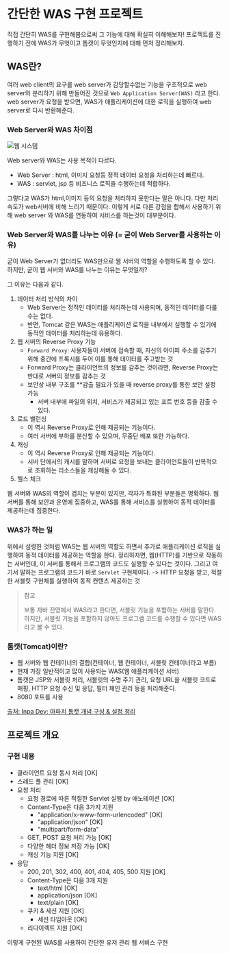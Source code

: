 # 간단한 WAS 구현 프로젝트

직접 간단히 WAS를 구현해봄으로써 그 기능에 대해 확실히 이해해보자!
프로젝트를 진행하기 전에 WAS가 무엇이고 톰캣이 무엇인지에 대해 먼저 정리해보자.

## WAS란?

여러 web client의 요구를 web server가 감당할수없는 기능을 구조적으로 web server와 분리하기 위해 만들어진 것으로 `Web Application Server(WAS)` 라고 한다.
web server가 요청을 받으면, WAS가 애플리케이션에 대한 로직을 실행하여 web server로 다시 반환해준다.

### Web Server와 WAS 차이점

![웹 시스템](https://img1.daumcdn.net/thumb/R1280x0/?scode=mtistory2&fname=https%3A%2F%2Fblog.kakaocdn.net%2Fdn%2FcEStJi%2FbtsBir9X4WE%2FoD01dyroxKYkwfEvHnoUh0%2Fimg.png)

Web server와 WAS는 사용 목적이 다르다.

- Web Server : html, 이미지 요청등 정적 데이터 요청을 처리하는데 빠르다.
- WAS : servlet, jsp 등 비즈니스 로직을 수행하는데 적합하다.

그렇다고 WAS가 html,이미지 등의 요청을 처리하지 못한다는 말은 아니다. 다만 처리속도가 web서버에 비해 느리기 때문이다.
이렇게 서로 다른 강점을 합해서 사용하기 위해 web server 와 WAS를 연동하여 서비스를 하는것이 대부분이다.

### Web Server와 WAS를 나누는 이유 (= 굳이 Web Server를 사용하는 이유)

굳이 Web Server가 없더라도 WAS만으로 웹 서버의 역할을 수행하도록 할 수 있다.
하지만, 굳이 웹 서버와 WAS를 나누는 이유는 무엇일까?

그 이유는 다음과 같다.

1. 데이터 처리 방식의 차이
    - Web Server는 정적인 데이터를 처리하는데 사용되며, 동적인 데이터를 다룰 수는 없다.
    - 반면, Tomcat 같은 WAS는 애플리케이션 로직을 내부에서 실행할 수 있기에 동적인 데이터를 처리하는데 유용하다.
2. 웹 서버의 Reverse Proxy 기능
    - `Forward Proxy`: 사용자들이 서버에 접속할 때, 자신의 아이피 주소를 감추기 위해 중간에 프록시를 두어 이를 통해 데이터를 주고받는 것
    - Forward Proxy는 클라이언트의 정보를 감추는 것이라면, Reverse Proxy는 반대로 서버의 정보를 감추는 것
    - 보안상 내부 구조를 **감출 필요가 있을 때 reverse proxy를 통한 보안 설정 가능
        - 서버 내부에 파일의 위치, 서비스가 제공되고 있는 포트 번호 등을 감출 수 있다.
3. 로드 밸런싱
    - 이 역시 Reverse Proxy로 인해 제공되는 기능이다.
    - 여러 서버에 부하를 분산할 수 있으며, 무중단 배포 또한 가능하다.
4. 캐싱
    - 이 역시 Reverse Proxy로 인해 제공되는 기능이다.
    - 서버 단에서의 캐시를 말하며 서버로 요청을 보내는 클라이언트들이 반복적으로 조회하는 리소스들을 캐싱해둘 수 있다.
5. 헬스 체크

웹 서버와 WAS의 역할이 겹치는 부분이 있지만, 각자가 특화된 부분들은 명확하다.
웹 서버를 통해 보안과 운영에 집중하고, WAS를 통해 서비스를 실행하여 동적 데이터를 제공하는데 집중한다.

### WAS가 하는 일

위에서 섬령한 것처럼 WAS는 웹 서버의 역할도 하면서 추가로 애플리케이션 로직을 실행하여 동적 데이터를 제공하는 역할을 한다.
정리하자면, 웹(HTTP)를 기반으로 작동하는 서버인데, 이 서버를 통해서 프로그램의 코드도 실행할 수 있다는 것이다. 그리고 여기서 말하는 프로그램의 코드가 바로 `Servlet` 구현체이다.
-> HTTP 요청을 받고, 적절한 서블릿 구현체를 실행하여 동적 컨텐츠 제공하는 것

> 참고
>
> 보통 자바 진영에서 WAS라고 한다면, 서블릿 기능을 포함하는 서버를 말한다. 하지만, 서블릿 기능을 포함하지 않아도 프로그램 코드를 수행할 수 있다면 WAS라고 볼 수 있다.

### 톰캣(Tomcat)이란?

- 웹 서버와 웹 컨테이너의 결합(컨테이너, 웹 컨테이너, 서블릿 컨테이너라고 부름)
- 현재 가장 일반적이고 많이 사용되는 WAS(웹 애플리케이션 서버)
- 톰캣은 JSP와 서블릿 처리, 서블릿의 수명 주기 관리, 요청 URL을 서블릿 코드로 매핑, HTTP 요청 수신 및 응답, 필터 체인 관리 등을 처리해준다.
- 8080 포트를 사용

[출처: Inpa Dev: 아파치 톰캣 개념 구성 & 설정 정리](https://inpa.tistory.com/entry/TOMCAT-%E2%9A%99%EF%B8%8F-%EC%84%A4%EC%B9%98-%EC%84%A4%EC%A0%95-%EC%A0%95%EB%A6%AC)

## 프로젝트 개요

### 구현 내용

- 클라이언트 요청 동시 처리 [OK]
- 스레드 풀 관리 [OK]
- 요청 처리
    - 요청 경로에 따른 적절한 Servlet 실행 by 애노테이션 [OK]
    - Content-Type은 다음 3가지 지원
        - "application/x-www-form-urlencoded" [OK]
        - "application/json" [OK]
        - "multipart/form-data"
    - GET, POST 요청 처리 가능 [OK]
    - 다양한 헤더 정보 저장 가능 [OK]
    - 캐싱 기능 지원 [OK]
- 응답
    - 200, 201, 302, 400, 401, 404, 405, 500 지원 [OK]
    - Content-Type은 다음 3개 지원
        - text/html [OK]
        - application/json [OK]
        - text/plain [OK]
    - 쿠키 & 세션 지원 [OK]
        - 세션 타임아웃 [OK]
    - 리다이렉트 지원 [OK]

이렇게 구현된 WAS를 사용하여 간단한 유저 관리 웹 서비스 구현